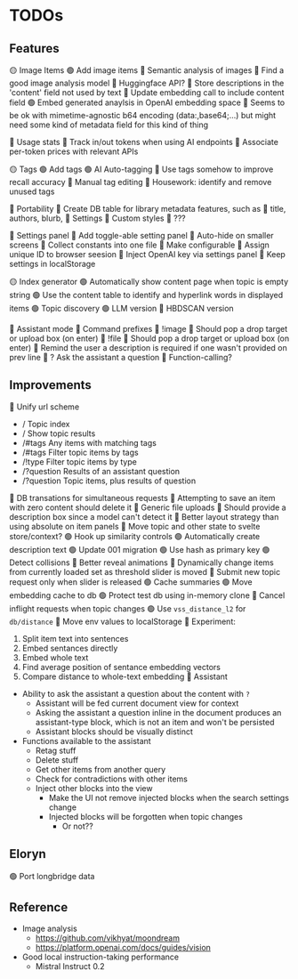 
# TODOs

## Features

🟡 Image Items
  🟢 Add image items
  🔴 Semantic analysis of images
    🔴 Find a good image analysis model
      🔴 Huggingface API?
    🔴 Store descriptions in the 'content' field not used by text
    🔴 Update embedding call to include content field
    🟢 Embed generated anaylsis in OpenAI embedding space
  🔴 Seems to be ok with mimetime-agnostic b64 encoding (data:,base64;...) but
     might need some kind of metadata field for this kind of thing

🔴 Usage stats
  🔴 Track in/out tokens when using AI endpoints
  🔴 Associate per-token prices with relevant APIs

🟡 Tags
  🟢 Add tags
  🟢 AI Auto-tagging
  🔴 Use tags somehow to improve recall accuracy
  🔴 Manual tag editing
  🔴 Housework: identify and remove unused tags

🔴 Portability
  🔴 Create DB table for library metadata features, such as
    🔴 title, authors, blurb,
    🔴 Settings
    🔴 Custom styles
    🔴 ???

🔴 Settings panel
  🔴 Add toggle-able setting panel
  🔴 Auto-hide on smaller screens
  🔴 Collect constants into one file
    🔴 Make configurable
  🔴 Assign unique ID to browser seesion
  🔴 Inject OpenAI key via settings panel
  🔴 Keep settings in localStorage

🟡 Index generator
  🟢 Automatically show content page when topic is empty string
  🟢 Use the content table to identify and hyperlink words in displayed items
  🟢 Topic discovery
    🟢 LLM version
    🔴 HBDSCAN version

🔴 Assistant mode
  🔴 Command prefixes
    🔴 !image
      🔴 Should pop a drop target or upload box (on enter)
    🔴 !file <description>
      🔴 Should pop a drop target or upload box (on enter)
      🔴 Remind the user a description is required if one wasn't provided on prev line
    🔴 ? Ask the assistant a question
    🔴 Function-calling?


## Improvements

🔴 Unify url scheme
  - /                   Topic index
  - /<topic>            Show topic results
  - /#tags              Any items with matching tags
  - /<topic>#tags       Filter topic items by tags
  - /<topic>!type       Filter topic items by type
  - /?question          Results of an assistant question
  - /<topic>?question   Topic items, plus results of question           

🔴 DB transations for simultaneous requests
🔴 Attempting to save an item with zero content should delete it
🔴 Generic file uploads
  🔴 Should provide a description box since a model can't detect it
🔴 Better layout strategy than using absolute on item panels
🔴 Move topic and other state to svelte store/context?
🟢 Hook up similarity controls
🟢 Automatically create description text
🟢 Update 001 migration
  🟢 Use hash as primary key
  🟢 Detect collisions
🔴 Better reveal animations
🔴 Dynamically change items from currently loaded set as threshold slider is moved
  🔴 Submit new topic request only when slider is released
🟢 Cache summaries
🟢 Move embedding cache to db
  🟢 Protect test db using in-memory clone
🔴 Cancel inflight requests when topic changes
🟢 Use `vss_distance_l2` for `db/distance`
🔴 Move env values to localStorage
🔴 Experiment:
  1. Split item text into sentences
  2. Embed sentances directly
  3. Embed whole text
  4. Find average position of sentance embedding vectors
  5. Compare distance to whole-text embedding
🔴 Assistant
  - Ability to ask the assistant a question about the content with `?`
    - Assistant will be fed current document view for context
    - Asking the assistant a question inline in the document produces an assistant-type
      block, which is not an item and won't be persisted
    - Assistant blocks should be visually distinct
  - Functions available to the assistant
    - Retag stuff
    - Delete stuff
    - Get other items from another query
    - Check for contradictions with other items
    - Inject other blocks into the view
      - Make the UI not remove injected blocks when the search settings change
      - Injected blocks will be forgotten when topic changes
        - Or not??


## Eloryn

🟢 Port longbridge data


## Reference

- Image analysis
  - https://github.com/vikhyat/moondream
  - https://platform.openai.com/docs/guides/vision
- Good local instruction-taking performance
  - Mistral Instruct 0.2

